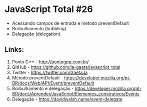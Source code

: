 # JavaScript Total #26

- Acessando campos de entrada e método preventDefault
- Borbulhamento (bubbling)
- Delegação (delegation)

## Links:

1. Ponto G++ - http://pontogpp.com.br/
2. GitHub - https://github.com/ja-gaeta/javascript_total
3. Twitter - https://twitter.com/GaetaJa
4. Método preventDefault - https://developer.mozilla.org/pt-BR/docs/Web/API/Event/preventDefault
5. Borbulhamento e delegação - https://developer.mozilla.org/pt-BR/docs/Aprender/JavaScript/Elementos_construtivos/Events
6. Delegação - https://davidwalsh.name/event-delegate
